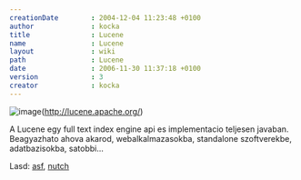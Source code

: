 ```yaml
---
creationDate        : 2004-12-04 11:23:48 +0100 
author              : kocka 
title               : Lucene 
name                : Lucene 
layout              : wiki 
path                : Lucene 
date                : 2006-11-30 11:37:18 +0100 
version             : 3 
creator             : kocka 
---
```

![image](http://jakarta.apache.org/lucene/docs/images/lucene_green_300.gif)(http://lucene.apache.org/)

A Lucene egy full text index engine api es implementacio teljesen javaban. Beagyazhato ahova akarod, webalkalmazasokba, standalone szoftverekbe, adatbazisokba, satobbi...

Lasd: [asf](ASF.html), [nutch](nutch.html)


